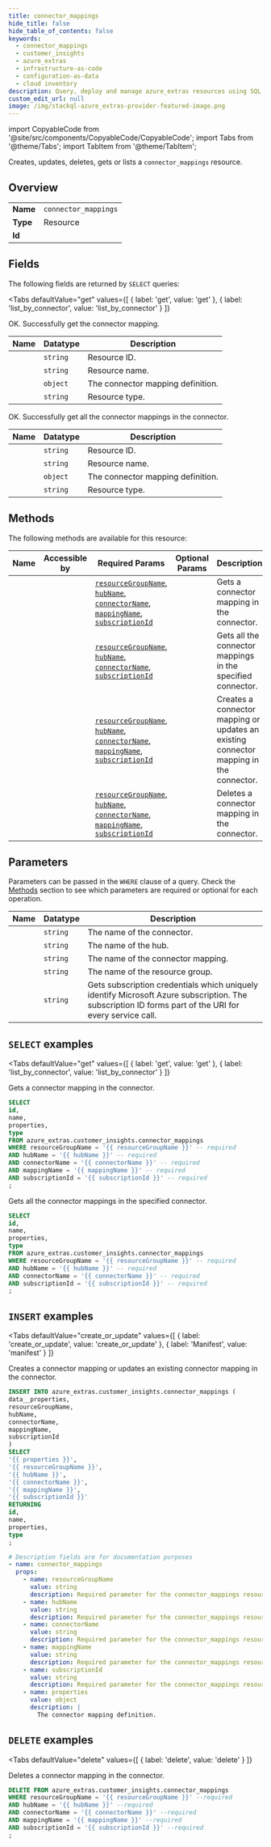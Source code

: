 ```yaml
--- 
title: connector_mappings
hide_title: false
hide_table_of_contents: false
keywords:
  - connector_mappings
  - customer_insights
  - azure_extras
  - infrastructure-as-code
  - configuration-as-data
  - cloud inventory
description: Query, deploy and manage azure_extras resources using SQL
custom_edit_url: null
image: /img/stackql-azure_extras-provider-featured-image.png
---
```


import CopyableCode from '@site/src/components/CopyableCode/CopyableCode';
import Tabs from '@theme/Tabs';
import TabItem from '@theme/TabItem';

Creates, updates, deletes, gets or lists a <code>connector_mappings</code> resource.

## Overview
<table><tbody>
<tr><td><b>Name</b></td><td><code>connector_mappings</code></td></tr>
<tr><td><b>Type</b></td><td>Resource</td></tr>
<tr><td><b>Id</b></td><td><CopyableCode code="azure_extras.customer_insights.connector_mappings" /></td></tr>
</tbody></table>

## Fields

The following fields are returned by `SELECT` queries:

<Tabs
    defaultValue="get"
    values={[
        { label: 'get', value: 'get' },
        { label: 'list_by_connector', value: 'list_by_connector' }
    ]}
>
<TabItem value="get">

OK. Successfully get the connector mapping.

<table>
<thead>
    <tr>
    <th>Name</th>
    <th>Datatype</th>
    <th>Description</th>
    </tr>
</thead>
<tbody>
<tr>
    <td><CopyableCode code="id" /></td>
    <td><code>string</code></td>
    <td>Resource ID.</td>
</tr>
<tr>
    <td><CopyableCode code="name" /></td>
    <td><code>string</code></td>
    <td>Resource name.</td>
</tr>
<tr>
    <td><CopyableCode code="properties" /></td>
    <td><code>object</code></td>
    <td>The connector mapping definition.</td>
</tr>
<tr>
    <td><CopyableCode code="type" /></td>
    <td><code>string</code></td>
    <td>Resource type.</td>
</tr>
</tbody>
</table>
</TabItem>
<TabItem value="list_by_connector">

OK. Successfully get all the connector mappings in the connector.

<table>
<thead>
    <tr>
    <th>Name</th>
    <th>Datatype</th>
    <th>Description</th>
    </tr>
</thead>
<tbody>
<tr>
    <td><CopyableCode code="id" /></td>
    <td><code>string</code></td>
    <td>Resource ID.</td>
</tr>
<tr>
    <td><CopyableCode code="name" /></td>
    <td><code>string</code></td>
    <td>Resource name.</td>
</tr>
<tr>
    <td><CopyableCode code="properties" /></td>
    <td><code>object</code></td>
    <td>The connector mapping definition.</td>
</tr>
<tr>
    <td><CopyableCode code="type" /></td>
    <td><code>string</code></td>
    <td>Resource type.</td>
</tr>
</tbody>
</table>
</TabItem>
</Tabs>

## Methods

The following methods are available for this resource:

<table>
<thead>
    <tr>
    <th>Name</th>
    <th>Accessible by</th>
    <th>Required Params</th>
    <th>Optional Params</th>
    <th>Description</th>
    </tr>
</thead>
<tbody>
<tr>
    <td><a href="#get"><CopyableCode code="get" /></a></td>
    <td><CopyableCode code="select" /></td>
    <td><a href="#parameter-resourceGroupName"><code>resourceGroupName</code></a>, <a href="#parameter-hubName"><code>hubName</code></a>, <a href="#parameter-connectorName"><code>connectorName</code></a>, <a href="#parameter-mappingName"><code>mappingName</code></a>, <a href="#parameter-subscriptionId"><code>subscriptionId</code></a></td>
    <td></td>
    <td>Gets a connector mapping in the connector.</td>
</tr>
<tr>
    <td><a href="#list_by_connector"><CopyableCode code="list_by_connector" /></a></td>
    <td><CopyableCode code="select" /></td>
    <td><a href="#parameter-resourceGroupName"><code>resourceGroupName</code></a>, <a href="#parameter-hubName"><code>hubName</code></a>, <a href="#parameter-connectorName"><code>connectorName</code></a>, <a href="#parameter-subscriptionId"><code>subscriptionId</code></a></td>
    <td></td>
    <td>Gets all the connector mappings in the specified connector.</td>
</tr>
<tr>
    <td><a href="#create_or_update"><CopyableCode code="create_or_update" /></a></td>
    <td><CopyableCode code="insert" /></td>
    <td><a href="#parameter-resourceGroupName"><code>resourceGroupName</code></a>, <a href="#parameter-hubName"><code>hubName</code></a>, <a href="#parameter-connectorName"><code>connectorName</code></a>, <a href="#parameter-mappingName"><code>mappingName</code></a>, <a href="#parameter-subscriptionId"><code>subscriptionId</code></a></td>
    <td></td>
    <td>Creates a connector mapping or updates an existing connector mapping in the connector.</td>
</tr>
<tr>
    <td><a href="#delete"><CopyableCode code="delete" /></a></td>
    <td><CopyableCode code="delete" /></td>
    <td><a href="#parameter-resourceGroupName"><code>resourceGroupName</code></a>, <a href="#parameter-hubName"><code>hubName</code></a>, <a href="#parameter-connectorName"><code>connectorName</code></a>, <a href="#parameter-mappingName"><code>mappingName</code></a>, <a href="#parameter-subscriptionId"><code>subscriptionId</code></a></td>
    <td></td>
    <td>Deletes a connector mapping in the connector.</td>
</tr>
</tbody>
</table>

## Parameters

Parameters can be passed in the `WHERE` clause of a query. Check the [Methods](#methods) section to see which parameters are required or optional for each operation.

<table>
<thead>
    <tr>
    <th>Name</th>
    <th>Datatype</th>
    <th>Description</th>
    </tr>
</thead>
<tbody>
<tr id="parameter-connectorName">
    <td><CopyableCode code="connectorName" /></td>
    <td><code>string</code></td>
    <td>The name of the connector.</td>
</tr>
<tr id="parameter-hubName">
    <td><CopyableCode code="hubName" /></td>
    <td><code>string</code></td>
    <td>The name of the hub.</td>
</tr>
<tr id="parameter-mappingName">
    <td><CopyableCode code="mappingName" /></td>
    <td><code>string</code></td>
    <td>The name of the connector mapping.</td>
</tr>
<tr id="parameter-resourceGroupName">
    <td><CopyableCode code="resourceGroupName" /></td>
    <td><code>string</code></td>
    <td>The name of the resource group.</td>
</tr>
<tr id="parameter-subscriptionId">
    <td><CopyableCode code="subscriptionId" /></td>
    <td><code>string</code></td>
    <td>Gets subscription credentials which uniquely identify Microsoft Azure subscription. The subscription ID forms part of the URI for every service call.</td>
</tr>
</tbody>
</table>

## `SELECT` examples

<Tabs
    defaultValue="get"
    values={[
        { label: 'get', value: 'get' },
        { label: 'list_by_connector', value: 'list_by_connector' }
    ]}
>
<TabItem value="get">

Gets a connector mapping in the connector.

```sql
SELECT
id,
name,
properties,
type
FROM azure_extras.customer_insights.connector_mappings
WHERE resourceGroupName = '{{ resourceGroupName }}' -- required
AND hubName = '{{ hubName }}' -- required
AND connectorName = '{{ connectorName }}' -- required
AND mappingName = '{{ mappingName }}' -- required
AND subscriptionId = '{{ subscriptionId }}' -- required
;
```
</TabItem>
<TabItem value="list_by_connector">

Gets all the connector mappings in the specified connector.

```sql
SELECT
id,
name,
properties,
type
FROM azure_extras.customer_insights.connector_mappings
WHERE resourceGroupName = '{{ resourceGroupName }}' -- required
AND hubName = '{{ hubName }}' -- required
AND connectorName = '{{ connectorName }}' -- required
AND subscriptionId = '{{ subscriptionId }}' -- required
;
```
</TabItem>
</Tabs>


## `INSERT` examples

<Tabs
    defaultValue="create_or_update"
    values={[
        { label: 'create_or_update', value: 'create_or_update' },
        { label: 'Manifest', value: 'manifest' }
    ]}
>
<TabItem value="create_or_update">

Creates a connector mapping or updates an existing connector mapping in the connector.

```sql
INSERT INTO azure_extras.customer_insights.connector_mappings (
data__properties,
resourceGroupName,
hubName,
connectorName,
mappingName,
subscriptionId
)
SELECT 
'{{ properties }}',
'{{ resourceGroupName }}',
'{{ hubName }}',
'{{ connectorName }}',
'{{ mappingName }}',
'{{ subscriptionId }}'
RETURNING
id,
name,
properties,
type
;
```
</TabItem>
<TabItem value="manifest">

```yaml
# Description fields are for documentation purposes
- name: connector_mappings
  props:
    - name: resourceGroupName
      value: string
      description: Required parameter for the connector_mappings resource.
    - name: hubName
      value: string
      description: Required parameter for the connector_mappings resource.
    - name: connectorName
      value: string
      description: Required parameter for the connector_mappings resource.
    - name: mappingName
      value: string
      description: Required parameter for the connector_mappings resource.
    - name: subscriptionId
      value: string
      description: Required parameter for the connector_mappings resource.
    - name: properties
      value: object
      description: |
        The connector mapping definition.
```
</TabItem>
</Tabs>


## `DELETE` examples

<Tabs
    defaultValue="delete"
    values={[
        { label: 'delete', value: 'delete' }
    ]}
>
<TabItem value="delete">

Deletes a connector mapping in the connector.

```sql
DELETE FROM azure_extras.customer_insights.connector_mappings
WHERE resourceGroupName = '{{ resourceGroupName }}' --required
AND hubName = '{{ hubName }}' --required
AND connectorName = '{{ connectorName }}' --required
AND mappingName = '{{ mappingName }}' --required
AND subscriptionId = '{{ subscriptionId }}' --required
;
```
</TabItem>
</Tabs>
